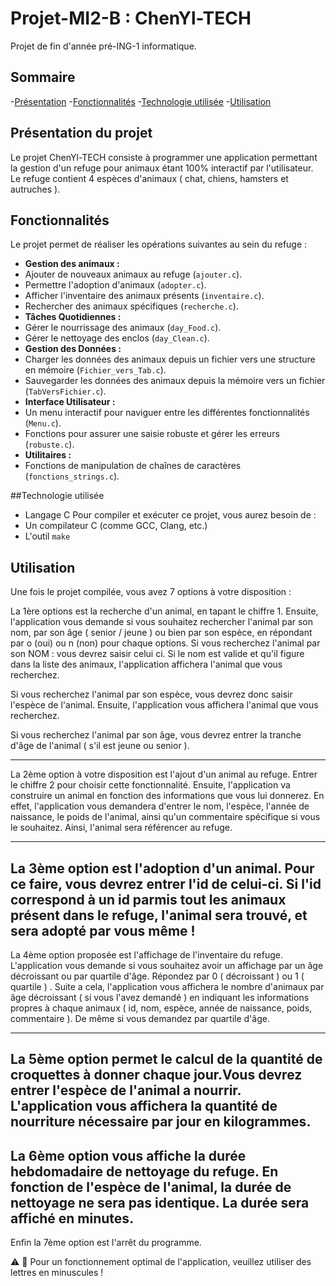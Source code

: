 # Projet-MI2-B : ChenYl-TECH 
Projet de fin d'année pré-ING-1 informatique.

## Sommaire
-[Présentation](#présentation)
-[Fonctionnalités](#fonctionnalités)
-[Technologie utilisée](#technologieutlisée)
-[Utilisation](#utilisation)

## Présentation du projet 
Le projet ChenYl-TECH consiste à programmer une application permettant la gestion d'un refuge pour animaux étant 100% interactif par l'utilisateur. Le refuge contient 4 espèces d'animaux ( chat, chiens, hamsters et autruches ).

## Fonctionnalités
Le projet permet de réaliser les opérations suivantes au sein du refuge : 
* **Gestion des animaux :**
* Ajouter de nouveaux animaux au refuge (`ajouter.c`).
* Permettre l'adoption d'animaux (`adopter.c`).
* Afficher l'inventaire des animaux présents (`inventaire.c`).
* Rechercher des animaux spécifiques (`recherche.c`).
* **Tâches Quotidiennes :**
* Gérer le nourrissage des animaux (`day_Food.c`).
* Gérer le nettoyage des enclos (`day_Clean.c`).
* **Gestion des Données :**
* Charger les données des animaux depuis un fichier vers une structure en mémoire (`Fichier_vers_Tab.c`).
* Sauvegarder les données des animaux depuis la mémoire vers un fichier (`TabVersFichier.c`).
* **Interface Utilisateur :**
* Un menu interactif pour naviguer entre les différentes fonctionnalités (`Menu.c`).
* Fonctions pour assurer une saisie robuste et gérer les erreurs (`robuste.c`).
* **Utilitaires :**
* Fonctions de manipulation de chaînes de caractères (`fonctions_strings.c`).

##Technologie utilisée 
* Langage C
Pour compiler et exécuter ce projet, vous aurez besoin de :
* Un compilateur C (comme GCC, Clang, etc.)
* L'outil `make`

## Utilisation
Une fois le projet compilée, vous avez 7 options à votre disposition : 

La 1ère options est la recherche d'un animal, en tapant le chiffre 1. Ensuite, l'application vous demande si vous souhaitez rechercher l'animal par son nom, par son âge ( senior / jeune ) ou bien par son espèce, en répondant par o (oui) ou n (non) pour chaque options. 
Si vous recherchez l'animal par son NOM : vous devrez saisir celui ci. Si le nom est valide et qu'il figure dans la liste des animaux, l'application affichera l'animal que vous recherchez.

Si vous recherchez l'animal par son espèce, vous devrez donc saisir l'espèce de l'animal. Ensuite, l'application vous affichera l'animal que vous recherchez.

Si vous recherchez l'animal par son âge, vous devrez entrer la tranche d'âge de l'animal ( s'il est jeune ou senior ).

--------------------------------------------------------------------------------------------------------------------------------------------------------------------------------------------------------------------------------------------------------------------------------------------------------------------------------
La 2ème option à votre disposition est l'ajout d'un animal au refuge. Entrer le chiffre 2 pour choisir cette fonctionnalité. Ensuite, l'application va construire un animal en fonction des informations que vous lui donnerez. En effet, l'application vous demandera d'entrer le nom, l'espèce, l'année de naissance, le poids de l'animal, ainsi qu'un commentaire spécifique si vous le souhaitez. 
Ainsi, l'animal sera référencer au refuge.

--------------------------------------------------------------------------------------------------------------------------------------------------------------------------------------------------------------------------------------------------------------------------------------------------------------------------------
La 3ème option est l'adoption d'un animal. Pour ce faire, vous devrez entrer l'id de celui-ci. Si l'id correspond à un id parmis tout les animaux présent dans le refuge, l'animal sera trouvé, et sera adopté par vous même !
--------------------------------------------------------------------------------------------------------------------------------------------------------------------------------------------------------------------------------------------------------------------------------------------------------------------------------
La 4ème option proposée est l'affichage de l'inventaire du refuge. L'application vous demande si vous souhaitez avoir un affichage par un âge décroissant ou par quartile d'âge. Répondez par 0 ( décroissant )  ou 1 ( quartile ) . Suite a cela, l'application vous affichera le nombre d'animaux par âge décroissant ( si vous l'avez demandé ) en indiquant les informations propres à chaque animaux ( id, nom, espèce, année de naissance, poids, commentaire ). De même si vous demandez par quartile d'âge.

--------------------------------------------------------------------------------------------------------------------------------------------------------------------------------------------------------------------------------------------------------------------------------------------------------------------------------
La 5ème option permet le calcul de la quantité de croquettes à donner chaque jour.Vous devrez entrer l'espèce de l'animal a nourrir. L'application vous affichera la quantité de nourriture nécessaire par jour en kilogrammes.
--------------------------------------------------------------------------------------------------------------------------------------------------------------------------------------------------------------------------------------------------------------------------------------------------------------------------------
La 6ème option vous affiche la durée hebdomadaire de nettoyage du refuge. En fonction de l'espèce de l'animal, la durée de nettoyage ne sera pas identique. La durée sera affiché en minutes.
--------------------------------------------------------------------------------------------------------------------------------------------------------------------------------------------------------------------------------------------------------------------------------------------------------------------------------
Enfin la 7ème option est l'arrêt du programme.


:warning: :rotating_light: Pour un fonctionnement optimal de l'application, veuillez utiliser des lettres en minuscules ! 




